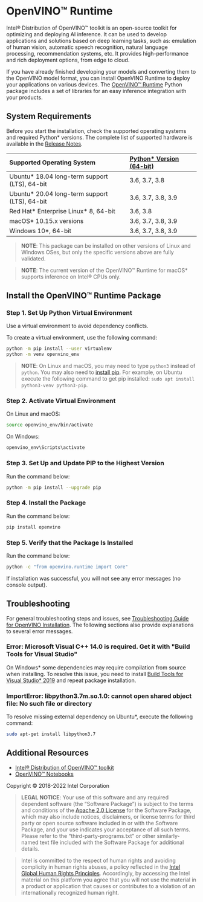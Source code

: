 # OpenVINO™ Runtime

Intel® Distribution of OpenVINO™ toolkit is an open-source toolkit for optimizing and deploying AI inference. It can be used to develop applications and solutions based on deep learning tasks, such as: emulation of human vision, automatic speech recognition, natural language processing, recommendation systems, etc. It provides high-performance and rich deployment options, from edge to cloud.

If you have already finished developing your models and converting them to the OpenVINO model format, you can install OpenVINO Runtime to deploy your applications on various devices. The [OpenVINO™ Runtime](../OV_Runtime_UG/openvino_intro.md) Python package includes a set of libraries for an easy inference integration with your products.

## System Requirements
Before you start the installation, check the supported operating systems and required Python* versions. The complete list of supported hardware is available in the [Release Notes](https://www.intel.com/content/www/us/en/developer/articles/release-notes/openvino-relnotes.html).

| Supported Operating System                                   | [Python* Version (64-bit)](https://www.python.org/) |
| :------------------------------------------------------------| :---------------------------------------------------|
|   Ubuntu* 18.04 long-term support (LTS), 64-bit              | 3.6, 3.7, 3.8                                       |
|   Ubuntu* 20.04 long-term support (LTS), 64-bit              | 3.6, 3.7, 3.8, 3.9                                  |
|   Red Hat* Enterprise Linux* 8, 64-bit                       | 3.6, 3.8                                            |
|   macOS* 10.15.x versions                                    | 3.6, 3.7, 3.8, 3.9                                  |
|   Windows 10*, 64-bit                                        | 3.6, 3.7, 3.8, 3.9                                  |

> **NOTE**: This package can be installed on other versions of Linux and Windows OSes, but only the specific versions above are fully validated.

> **NOTE**: The current version of the OpenVINO™ Runtime for macOS* supports inference on Intel® CPUs only.

## Install the OpenVINO™ Runtime Package

### Step 1. Set Up Python Virtual Environment

Use a virtual environment to avoid dependency conflicts. 

To create a virtual environment, use the following command:
```sh
python -m pip install --user virtualenv 
python -m venv openvino_env
```

> **NOTE**: On Linux and macOS, you may need to type `python3` instead of
`python`. You may also need to [install pip](https://pip.pypa.io/en/stable/installing/). For example, on Ubuntu execute the following command to get pip installed: `sudo apt install python3-venv python3-pip`.

### Step 2. Activate Virtual Environment

On Linux and macOS:
```sh
source openvino_env/bin/activate
```
On Windows:
```sh
openvino_env\Scripts\activate
```

### Step 3. Set Up and Update PIP to the Highest Version

Run the command below:
```sh
python -m pip install --upgrade pip
```

### Step 4. Install the Package

Run the command below: <br>

   ```sh
   pip install openvino
   ```

### Step 5. Verify that the Package Is Installed

Run the command below:
```sh
python -c "from openvino.runtime import Core"
```
   
If installation was successful, you will not see any error messages (no console output).

## Troubleshooting

For general troubleshooting steps and issues, see [Troubleshooting Guide for OpenVINO Installation](./troubleshooting.md). The following sections also provide explanations to several error messages.

### Error: Microsoft Visual C++ 14.0 is required. Get it with "Build Tools for Visual Studio"

On Windows* some dependencies may require compilation from source when installing. To resolve this issue, you need to install [Build Tools for Visual Studio* 2019](https://visualstudio.microsoft.com/downloads/#build-tools-for-visual-studio-2019) and repeat package installation.

### ImportError: libpython3.7m.so.1.0: cannot open shared object file: No such file or directory

To resolve missing external dependency on Ubuntu*, execute the following command:
```sh
sudo apt-get install libpython3.7
```

## Additional Resources

- [Intel® Distribution of OpenVINO™ toolkit](https://software.intel.com/en-us/openvino-toolkit)
- [OpenVINO™ Notebooks](https://github.com/openvinotoolkit/openvino_notebooks)

Copyright © 2018-2022 Intel Corporation
> **LEGAL NOTICE**: Your use of this software and any required dependent software (the
“Software Package”) is subject to the terms and conditions of the [Apache 2.0 License](https://www.apache.org/licenses/LICENSE-2.0.html) for the Software Package, which may also include notices, disclaimers, or
license terms for third party or open source software included in or with the Software Package, and your use indicates your acceptance of all such terms. Please refer to the “third-party-programs.txt” or other similarly-named text file included with the Software Package for additional details.

>Intel is committed to the respect of human rights and avoiding complicity in human rights abuses, a policy reflected in the [Intel Global Human Rights Principles](https://www.intel.com/content/www/us/en/policy/policy-human-rights.html). Accordingly, by accessing the Intel material on this platform you agree that you will not use the material in a product or application that causes or contributes to a violation of an internationally recognized human right.
